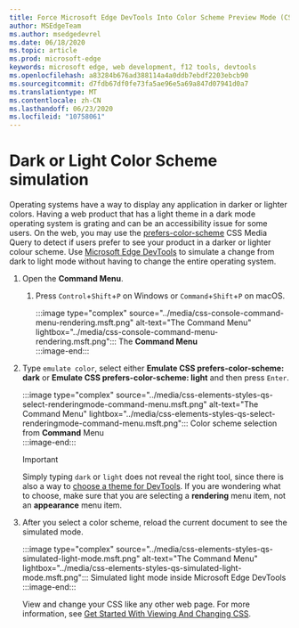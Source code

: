 ```yaml
---
title: Force Microsoft Edge DevTools Into Color Scheme Preview Mode (CSS Prefers Color Scheme)
author: MSEdgeTeam
ms.author: msedgedevrel
ms.date: 06/18/2020
ms.topic: article
ms.prod: microsoft-edge
keywords: microsoft edge, web development, f12 tools, devtools
ms.openlocfilehash: a83284b676ad388114a4a0ddb7ebdf2203ebcb90
ms.sourcegitcommit: d7fdb67df0fe73fa5ae96e5a69a847d07941d0a7
ms.translationtype: MT
ms.contentlocale: zh-CN
ms.lasthandoff: 06/23/2020
ms.locfileid: "10758061"
---
```

# Dark or Light Color Scheme simulation  

Operating systems have a way to display any application in darker or lighter colors.  Having a web product that has a light theme in a dark mode operating system is grating and can be an accessibility issue for some users.  On the web, you may use the [prefers-color-scheme][MDNPrefersColorScheme] CSS Media Query to detect if users prefer to see your product in a darker or lighter colour scheme.  Use [Microsoft Edge DevTools][DevtoolsGuideChromiumMain] to simulate a change from dark to light mode without having to change the entire operating system.  

1.  Open the **Command Menu**.  
    1.  Press `Control`+`Shift`+`P`  on Windows or `Command`+`Shift`+`P` on macOS.  
        
        :::image type="complex" source="../media/css-console-command-menu-rendering.msft.png" alt-text="The Command Menu" lightbox="../media/css-console-command-menu-rendering.msft.png":::
           The **Command Menu**  
        :::image-end:::   
        
1.  Type `emulate color`, select either **Emulate CSS prefers-color-scheme: dark** or **Emulate CSS prefers-color-scheme: light**  and then press `Enter`.  
    
    :::image type="complex" source="../media/css-elements-styles-qs-select-renderingmode-command-menu.msft.png" alt-text="The Command Menu" lightbox="../media/css-elements-styles-qs-select-renderingmode-command-menu.msft.png":::
       Color scheme selection from **Command** Menu  
    :::image-end:::  
    
    > [!IMPORTANT]
    > Simply typing `dark` or `light` does not reveal the right tool, since there is also a way to [choose a theme for DevTools][DevtoolsGuideChromiumCustomizeDarkTheme].  If you are wondering what to choose, make sure that you are selecting a **rendering** menu item, not an **appearance** menu item.  

1.  After you select a color scheme, reload the current document to see the simulated mode.  
    
    :::image type="complex" source="../media/css-elements-styles-qs-simulated-light-mode.msft.png" alt-text="The Command Menu" lightbox="../media/css-elements-styles-qs-simulated-light-mode.msft.png":::
       Simulated light mode inside Microsoft Edge DevTools  
    :::image-end:::  
    
    View and change your CSS like any other web page.  For more information, see [Get Started With Viewing And Changing CSS][DevtoolsGuideChromiumCssIndex].  

<!-- links -->  

[DevtoolsGuideChromiumMain]: ../../devtools-guide-chromium.md "Microsoft Edge (Chromium) Developer Tools  Microsoft | Microsoft Docs"  
[DevtoolsGuideChromiumCustomizeDarkTheme]: ../customize/dark-theme.md "Enable Dark Theme In Microsoft Edge DevTools | Microsoft Docs"
[DevtoolsGuideChromiumCssIndex]: ../css/index.md "Get Started With Viewing And Changing CSS | Microsoft Docs"  

[MDNPrefersColorScheme]: https://developer.mozilla.org/docs/Web/CSS/@media/prefers-color-scheme "prefers-color-scheme | MDN"  
